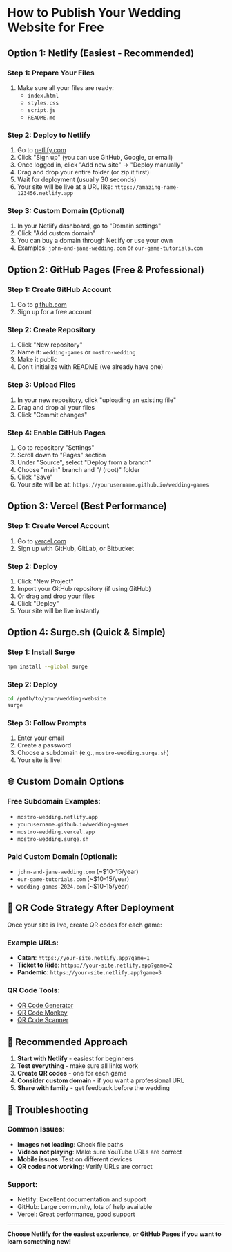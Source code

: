 # How to Publish Your Wedding Website for Free

## Option 1: Netlify (Easiest - Recommended)

### Step 1: Prepare Your Files
1. Make sure all your files are ready:
   - `index.html`
   - `styles.css`
   - `script.js`
   - `README.md`

### Step 2: Deploy to Netlify
1. Go to [netlify.com](https://netlify.com)
2. Click "Sign up" (you can use GitHub, Google, or email)
3. Once logged in, click "Add new site" → "Deploy manually"
4. Drag and drop your entire folder (or zip it first)
5. Wait for deployment (usually 30 seconds)
6. Your site will be live at a URL like: `https://amazing-name-123456.netlify.app`

### Step 3: Custom Domain (Optional)
1. In your Netlify dashboard, go to "Domain settings"
2. Click "Add custom domain"
3. You can buy a domain through Netlify or use your own
4. Examples: `john-and-jane-wedding.com` or `our-game-tutorials.com`

## Option 2: GitHub Pages (Free & Professional)

### Step 1: Create GitHub Account
1. Go to [github.com](https://github.com)
2. Sign up for a free account

### Step 2: Create Repository
1. Click "New repository"
2. Name it: `wedding-games` or `mostro-wedding`
3. Make it public
4. Don't initialize with README (we already have one)

### Step 3: Upload Files
1. In your new repository, click "uploading an existing file"
2. Drag and drop all your files
3. Click "Commit changes"

### Step 4: Enable GitHub Pages
1. Go to repository "Settings"
2. Scroll down to "Pages" section
3. Under "Source", select "Deploy from a branch"
4. Choose "main" branch and "/ (root)" folder
5. Click "Save"
6. Your site will be at: `https://yourusername.github.io/wedding-games`

## Option 3: Vercel (Best Performance)

### Step 1: Create Vercel Account
1. Go to [vercel.com](https://vercel.com)
2. Sign up with GitHub, GitLab, or Bitbucket

### Step 2: Deploy
1. Click "New Project"
2. Import your GitHub repository (if using GitHub)
3. Or drag and drop your files
4. Click "Deploy"
5. Your site will be live instantly

## Option 4: Surge.sh (Quick & Simple)

### Step 1: Install Surge
```bash
npm install --global surge
```

### Step 2: Deploy
```bash
cd /path/to/your/wedding-website
surge
```

### Step 3: Follow Prompts
1. Enter your email
2. Create a password
3. Choose a subdomain (e.g., `mostro-wedding.surge.sh`)
4. Your site is live!

## 🌐 **Custom Domain Options**

### Free Subdomain Examples:
- `mostro-wedding.netlify.app`
- `yourusername.github.io/wedding-games`
- `mostro-wedding.vercel.app`
- `mostro-wedding.surge.sh`

### Paid Custom Domain (Optional):
- `john-and-jane-wedding.com` (~$10-15/year)
- `our-game-tutorials.com` (~$10-15/year)
- `wedding-games-2024.com` (~$10-15/year)

## 📱 **QR Code Strategy After Deployment**

Once your site is live, create QR codes for each game:

### Example URLs:
- **Catan**: `https://your-site.netlify.app?game=1`
- **Ticket to Ride**: `https://your-site.netlify.app?game=2`
- **Pandemic**: `https://your-site.netlify.app?game=3`

### QR Code Tools:
- [QR Code Generator](https://www.qr-code-generator.com/)
- [QR Code Monkey](https://www.qrcode-monkey.com/)
- [QR Code Scanner](https://www.qrcode-scanner.com/)

## 🎯 **Recommended Approach**

1. **Start with Netlify** - easiest for beginners
2. **Test everything** - make sure all links work
3. **Create QR codes** - one for each game
4. **Consider custom domain** - if you want a professional URL
5. **Share with family** - get feedback before the wedding

## 🔧 **Troubleshooting**

### Common Issues:
- **Images not loading**: Check file paths
- **Videos not playing**: Make sure YouTube URLs are correct
- **Mobile issues**: Test on different devices
- **QR codes not working**: Verify URLs are correct

### Support:
- Netlify: Excellent documentation and support
- GitHub: Large community, lots of help available
- Vercel: Great performance, good support

---

**Choose Netlify for the easiest experience, or GitHub Pages if you want to learn something new!**
